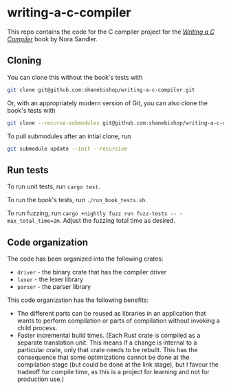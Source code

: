 # writing-a-c-compiler

This repo contains the code for the C compiler project for the
[_Writing a C Compiler_](https://norasandler.com/book/) book by Nora Sandler.

## Cloning

You can clone this without the book's tests with
```bash
git clone git@github.com:shanebishop/writing-a-c-compiler.git
```
Or, with an appropriately modern version of Git, you can also
clone the book's tests with
```bash
git clone --recurse-submodules git@github.com:shanebishop/writing-a-c-compiler.git
```
To pull submodules after an intial clone, run
```bash
git submodule update --init --recursive
```

## Run tests

To run unit tests, run `cargo test`.

To run the book's tests, run `./run_book_tests.sh`.

To run fuzzing, run `cargo +nightly fuzz run fuzz-tests -- -max_total_time=2m`.
Adjust the fuzzing total time as desired.

## Code organization

The code has been organized into the following crates:
* `driver` - the binary crate that has the compiler driver
* `lexer` - the lexer library
* `parser` - the parser library

This code organization has the following benefits:
* The different parts can be reused as libraries in an application
  that wants to perform compilation or parts of compilation without
  invoking a child process.
* Faster incremental build times. (Each Rust crate is compiled as a
  separate translation unit. This means if a change is internal to
  a particular crate, only that crate needs to be rebuilt. This has
  the consequence that some optimizations cannot be done at the
  compilation stage (but could be done at the link stage), but I
  favour the tradeoff for compile time, as this is a project for
  learning and not for production use.)
